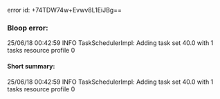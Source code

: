 error id: +74TDW74w+Evwv8L1EiJBg==
### Bloop error:

25/06/18 00:42:59 INFO TaskSchedulerImpl: Adding task set 40.0 with 1 tasks resource profile 0
#### Short summary: 

25/06/18 00:42:59 INFO TaskSchedulerImpl: Adding task set 40.0 with 1 tasks resource profile 0
